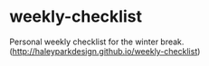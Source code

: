 # weekly-checklist
Personal weekly checklist for the winter break. (http://haleyparkdesign.github.io/weekly-checklist)
